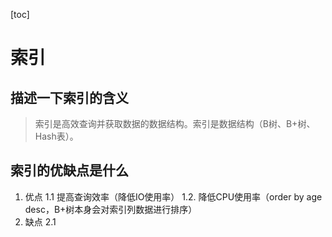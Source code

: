 [toc]

# 索引
## 描述一下索引的含义
> 索引是高效查询并获取数据的数据结构。索引是数据结构（B树、B+树、Hash表）。

## 索引的优缺点是什么
1. 优点
1.1 提高查询效率（降低IO使用率）
1.2. 降低CPU使用率（order by age desc，B+树本身会对索引列数据进行排序）
2. 缺点 
2.1 
